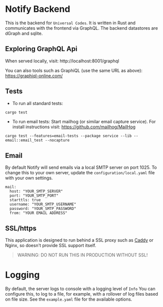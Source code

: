 # Notify Backend

This is the backend for `Universal Codes`.
It is written in Rust and communicates with the frontend via GraphQL.
The backend datastores are dGraph and sqlite.

## Exploring GraphQL Api

When served locally, visit: http://localhost:8001/graphql

You can also tools such as GraphiQL (use the same URL as above): https://graphiql-online.com/

## Tests

- To run all standard tests:

```bash
cargo test
```

- To run email tests:
  Start mailhog (or similar email capture service).
  For install instructions visit: https://github.com/mailhog/MailHog

```
cargo test --features=email-tests --package service --lib -- email::email_test --nocapture
```

## Email

By default Notify will send emails via a local SMTP server on port 1025.
To change this to your own server, update the `configuration/local.yaml` file with your own settings.

```
mail:
  host: "YOUR_SMTP_SERVER"
  port: "YOUR_SMTP_PORT"
  starttls: true
  username: "YOUR_SMTP_USERNAME"
  password: "YOUR_SMTP_PASSWORD"
  from: "YOUR EMAIL ADDRESS"
```

## SSL/https

This application is designed to run behind a SSL proxy such as [Caddy](https://caddyserver.com) or Nginx, so doesn't provide SSL support itself.

> WARNING: DO NOT RUN THIS IN PRODUCTION WITHOUT SSL!

# Logging

By default, the server logs to console with a logging level of `Info`
You can configure this, to log to a file, for example, with a rollover of log files based on file size.
See the `example.yaml` file for the available options.
